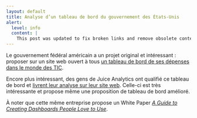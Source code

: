```yaml
---
layout: default
title: Analyse d’un tableau de bord du gouvernement des États-Unis
alert:
  level: info
  content: |
    This post was updated to fix broken links and remove obsolete contents.
---
```


Le gouvernement fédéral américain a un projet original et intéressant : proposer
sur un site web ouvert à tous [un tableau de bord de ses dépenses dans le monde
des TIC][itdashboard].

Encore plus intéressant, des gens de Juice Analytics ont qualifié ce tableau de
bord et [livrent leur analyse sur leur site web][analysis]. Celle-ci est très
intéressante et propose même une proposition de tableau de bord amélioré.

À noter que cette même entreprise propose un White Paper [*A Guide to Creating
Dashboards People Love to Use*][whitepaper].

[itdashboard]: https://itdashboard.gov/
[analysis]: https://www.juiceanalytics.com/writing/better-federal-it-dashboard/
[whitepaper]: https://www.juiceanalytics.com/white-papers-guides-and-more
